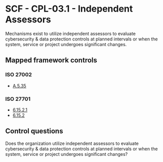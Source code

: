 # SCF - CPL-03.1 - Independent Assessors
Mechanisms exist to utilize independent assessors to evaluate cybersecurity & data protection controls at planned intervals or when the system, service or project undergoes significant changes.
## Mapped framework controls
### ISO 27002
- [A.5.35](../iso27002/a-5.md#a535)
  
### ISO 27701
- [6.15.2.1](../iso27701/61521.md)
- [6.15.2](../iso27701/6152.md)
  
## Control questions
Does the organization utilize independent assessors to evaluate cybersecurity & data protection controls at planned intervals or when the system, service or project undergoes significant changes?
  